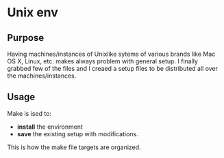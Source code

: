 # Unix env

## Purpose

Having machines/instances of Unixlike sytems of various brands like Mac OS X, Linux, etc.
makes always problem with general setup. I finally grabbed few of the files 
and I creaed a setup files to be distributed all over the machines/instances.

## Usage

Make is ised to:
- **install** the environment
- **save** the existing setup with modifications.

This is how the make file targets are organized.
